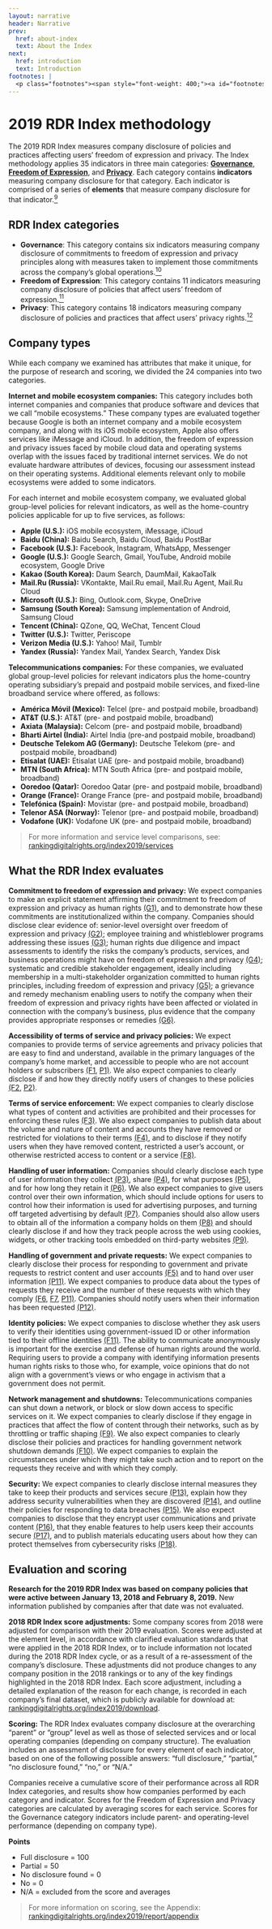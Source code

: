 ```yaml
---
layout: narrative
header: Narrative
prev:
  href: about-index
  text: About the Index
next:
  href: introduction
  text: Introduction
footnotes: | 
  <p class="footnotes"><span style="font-weight: 400;"><a id="footnotes"></a>[9]</span> For the full set of indicators, definitions, and research guidance please visit: &ldquo;2019 Indicators,&rdquo; Ranking Digital Rights, <a href="/2019-indicators/" target="_blank" rel="noopener">rankingdigitalrights.org/2019-indicators</a></p><p class="footnotes"><span style="font-weight: 400;">[10]</span> &ldquo;2019 Indicators: Governance,&rdquo; Ranking Digital Rights, <a href="/2019-indicators/#G" target="_blank" rel="noopener">rankingdigitalrights.org/2019-indicators/#G</a></p><p class="footnotes"><span style="font-weight: 400;">[11]</span> &ldquo;2019 Indicators: Freedom of Expression,&rdquo; Ranking Digital Rights, <a href="/2019-indicators/#F" target="_blank" rel="noopener">rankingdigitalrights.org/2019-indicators/#F</a></p><p class="footnotes"><span style="font-weight: 400;">[12]</span> &ldquo;2019 Indicators: Privacy,&rdquo; Ranking Digital Rights, <a href="/2019-indicators/#P" target="_blank" rel="noopener">rankingdigitalrights.org/2019-indicators/#P</a></p>
---
```

2019 RDR Index methodology
==========================

The 2019 RDR Index measures company disclosure of policies and practices affecting users’ freedom of expression and privacy. The Index methodology applies 35 indicators in three main categories: [**Governance**](/index2019/categories/governance), [**Freedom of Expression**](/index2019/categories/freedom-of-expression), and [**Privacy**](/index2019/categories/privacy). Each category contains **indicators** measuring company disclosure for that category. Each indicator is comprised of a series of **elements** that measure company disclosure for that indicator.[<sup>9</sup>](#footnotes)

RDR Index categories <a id="index-categories"></a>
--------------------------------------------------

- **Governance**: This category contains six indicators measuring company disclosure of commitments to freedom of expression and privacy principles along with measures taken to implement those commitments across the company’s global operations.[<sup>10</sup>](#footnotes)
- **Freedom of Expression**: This category contains 11 indicators measuring company disclosure of policies that affect users’ freedom of expression.[<sup>11</sup>](#footnotes)
- **Privacy**: This category contains 18 indicators measuring company disclosure of policies and practices that affect users’ privacy rights.[<sup>12</sup>](#footnotes)
 
Company types<a id="company-type"></a>
--------------------------------------

While each company we examined has attributes that make it unique, for the purpose of research and scoring, we divided the 24 companies into two categories.

**Internet and mobile ecosystem companies:** This category includes both internet companies and companies that produce software and devices that we call “mobile ecosystems.” These company types are evaluated together because Google is both an internet company and a mobile ecosystem company, and along with its iOS mobile ecosystem, Apple also offers services like iMessage and iCloud. In addition, the freedom of expression and privacy issues faced by mobile cloud data and operating systems overlap with the issues faced by traditional internet services. We do not evaluate hardware attributes of devices, focusing our assessment instead on their operating systems. Additional elements relevant only to mobile ecosystems were added to some indicators.

For each internet and mobile ecosystem company, we evaluated global group-level policies for relevant indicators, as well as the home-country policies applicable for up to five services, as follows:

- **Apple (U.S.):** iOS mobile ecosystem, iMessage, iCloud
- **Baidu (China):** Baidu Search, Baidu Cloud, Baidu PostBar
- **Facebook (U.S.):** Facebook, Instagram, WhatsApp, Messenger
- **Google (U.S.):** Google Search, Gmail, YouTube, Android mobile ecosystem, Google Drive
- **Kakao (South Korea):** Daum Search, DaumMail, KakaoTalk
- **Mail.Ru (Russia):** VKontakte, Mail.Ru email, Mail.Ru Agent, Mail.Ru Cloud
- **Microsoft (U.S.):** Bing, Outlook.com, Skype, OneDrive
- **Samsung (South Korea):** Samsung implementation of Android, Samsung Cloud
- **Tencent (China):** QZone, QQ, WeChat, Tencent Cloud
- **Twitter (U.S.):** Twitter, Periscope
- **Verizon Media (U.S.):** Yahoo! Mail, Tumblr
- **Yandex (Russia):** Yandex Mail, Yandex Search, Yandex Disk
 
**Telecommunications companies:** For these companies, we evaluated global group-level policies for relevant indicators plus the home-country operating subsidiary’s prepaid and postpaid mobile services, and fixed-line broadband service where offered, as follows:

- **América Móvil (Mexico):** Telcel (pre- and postpaid mobile, broadband)
- **AT&T (U.S.):** AT&T (pre- and postpaid mobile, broadband)
- **Axiata (Malaysia):** Celcom (pre- and postpaid mobile, broadband)
- **Bharti Airtel (India):** Airtel India (pre-and postpaid mobile, broadband)
- **Deutsche Telekom AG (Germany):** Deutsche Telekom (pre- and postpaid mobile, broadband)
- **Etisalat (UAE):** Etisalat UAE (pre- and postpaid mobile, broadband)
- **MTN (South Africa):** MTN South Africa (pre- and postpaid mobile, broadband)
- **Ooredoo (Qatar):** Ooredoo Qatar (pre- and postpaid mobile, broadband)
- **Orange (France):** Orange France (pre- and postpaid mobile, broadband)
- **Telefónica (Spain):** Movistar (pre- and postpaid mobile, broadband)
- **Telenor ASA (Norway):** Telenor (pre- and postpaid mobile, broadband)
- **Vodafone (UK):** Vodafone UK (pre- and postpaid mobile, broadband)
 
> For more information and service level comparisons, see:  
> [rankingdigitalrights.org/index2019/services](/index2019/services/)

What the RDR Index evaluates <a id="index-measures"></a>
--------------------------------------------------------

**Commitment to freedom of expression and privacy:** We expect companies to make an explicit statement affirming their commitment to freedom of expression and privacy as human rights [(G1)](/index2019/indicators/g1), and to demonstrate how these commitments are institutionalized within the company. Companies should disclose clear evidence of: senior-level oversight over freedom of expression and privacy [(G2)](/index2019/indicators/g2); <span style="font-weight: 400;">employee training and whistleblower programs addressing these issues</span> [(G3)](/index2019/indicators/g3); human rights due diligence and impact assessments to identify the risks the company’s products, services, and business operations might have on freedom of expression and privacy [(G4)](/index2019/indicators/g4); systematic and credible stakeholder engagement, ideally including membership in a multi-stakeholder organization committed to human rights principles, including freedom of expression and privacy [(G5)](/index2019/indicators/g5); a grievance and remedy mechanism enabling users to notify the company when their freedom of expression and privacy rights have been affected or violated in connection with the company’s business, plus evidence that the company provides appropriate responses or remedies [(G6)](/index2019/indicators/g6).

**Accessibility of terms of service and privacy policies:** We expect companies to provide terms of service agreements and privacy policies that are easy to find and understand, available in the primary languages of the company’s home market, and accessible to people who are not account holders or subscribers [(F1](/index2019/indicators/f1), [P1)](/index2019/indicators/p1). We also expect companies to clearly disclose if and how they directly notify users of changes to these policies [(F2](/index2019/indicators/f2), [P2)](/index2019/indicators/p2).

**Terms of service enforcement:** We expect companies to clearly disclose what types of content and activities are prohibited and their processes for enforcing these rules [(F3)](/index2019/indicators/f3). We also expect companies to publish data about the volume and nature of content and accounts they have removed or restricted for violations to their terms [(F4)](/index2019/indicators/f4), and to disclose if they notify users when they have removed content, restricted a user’s account, or otherwise restricted access to content or a service [(F8)](/index2019/indicators/f8).

**Handling of user information:** Companies should clearly disclose each type of user information they collect [(P3)](/index2019/indicators/p3), share [(P4)](/index2019/indicators/p4), for what purposes [(P5)](/index2019/indicators/p5), and for how long they retain it [(P6)](/index2019/indicators/p6). We also expect companies to give users control over their own information, which should include options for users to control how their information is used for advertising purposes, and turning off targeted advertising by default [(P7)](/index2019/indicators/p7). Companies should also allow users to obtain all of the information a company holds on them [(P8)](/index2019/indicators/p8) and should clearly disclose if and how they track people across the web using cookies, widgets, or other tracking tools embedded on third-party websites [(P9)](/index2019/indicators/p9).

**Handling of government and private requests:** We expect companies to clearly disclose their process for responding to government and private requests to restrict content and user accounts [(F5)](/index2019/indicators/f5) and to hand over user information [(P11)](/index2019/indicators/p11). We expect companies to produce data about the types of requests they receive and the number of these requests with which they comply [(F6](/index2019/indicators/f6), [F7](/index2019/indicators/f7), [P11)](/index2019/indicators/p11). Companies should notify users when their information has been requested [(P12)](/index2019/indicators/p12).

**Identity policies:** We expect companies to disclose whether they ask users to verify their identities using government-issued ID or other information tied to their offline identities [(F11)](/index2019/indicators/f11). The ability to communicate anonymously is important for the exercise and defense of human rights around the world. Requiring users to provide a company with identifying information presents human rights risks to those who, for example, voice opinions that do not align with a government’s views or who engage in activism that a government does not permit.

**Network management and shutdowns:** Telecommunications companies can shut down a network, or block or slow down access to specific services on it. We expect companies to clearly disclose if they engage in practices that affect the flow of content through their networks, such as by throttling or traffic shaping [(F9)](/index2019/indicators/f9). We also expect companies to clearly disclose their policies and practices for handling government network shutdown demands [(F10)](/index2019/indicators/f10). We expect companies to explain the circumstances under which they might take such action and to report on the requests they receive and with which they comply.

**Security:** We expect companies to clearly disclose internal measures they take to keep their products and services secure [(P13)](/index2019/indicators/p13), explain how they address security vulnerabilities when they are discovered [(P14)](/index2019/indicators/p14), and outline their policies for responding to data breaches [(P15)](/index2019/indicators/p15). We also expect companies to disclose that they encrypt user communications and private content [(P16)](/index2019/indicators/p16), that they enable features to help users keep their accounts secure [(P17)](/index2019/indicators/p17), and to publish materials educating users about how they can protect themselves from cybersecurity risks [(P18)](/index2019/indicators/p18).

Evaluation and scoring<a id="evaluation"></a>
---------------------------------------------

**Research for the 2019 RDR Index was based on company policies that were active between January 13, 2018 and February 8, 2019.** New information published by companies after that date was not evaluated.

**2018 RDR Index score adjustments:** Some company scores from 2018 were adjusted for comparison with their 2019 evaluation. Scores were adjusted at the element level, in accordance with clarified evaluation standards that were applied in the 2018 RDR Index, or to include information not located during the 2018 RDR Index cycle, or as a result of a re-assessment of the company’s disclosure. These adjustments did not produce changes to any company position in the 2018 rankings or to any of the key findings highlighted in the 2018 RDR Index. Each score adjustment, including a detailed explanation of the reason for each change, is recorded in each company’s final dataset, which is publicly available for download at: [rankingdigitalrights.org/index2019/download](/index2019/download).

**Scoring:** The RDR Index evaluates company disclosure at the overarching “parent” or “group” level as well as those of selected services and or local operating companies (depending on company structure). The evaluation includes an assessment of disclosure for every element of each indicator, based on one of the following possible answers: “full disclosure,” “partial,” “no disclosure found,” “no,” or “N/A.”

Companies receive a cumulative score of their performance across all RDR Index categories, and results show how companies performed by each category and indicator. Scores for the Freedom of Expression and Privacy categories are calculated by averaging scores for each service. Scores for the Governance category indicators include parent- and operating-level performance (depending on company type).

**Points**

- Full disclosure = 100
- Partial = 50
- No disclosure found = 0
- No = 0
- N/A = excluded from the score and averages
 
> For more information on scoring, see the Appendix: [rankingdigitalrights.org/index2019/report/appendix](/index2019/report/appendix/)